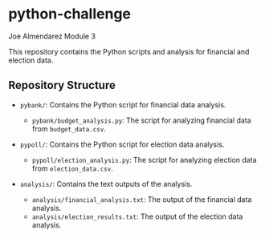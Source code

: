 # python-challenge
 Joe Almendarez Module 3 

This repository contains the Python scripts and analysis for financial and election data.

## Repository Structure

- `pybank/`: Contains the Python script for financial data analysis.
  - `pybank/budget_analysis.py`: The script for analyzing financial data from `budget_data.csv`.

- `pypoll/`: Contains the Python script for election data analysis.
  - `pypoll/election_analysis.py`: The script for analyzing election data from `election_data.csv`.

- `analysis/`: Contains the text outputs of the analysis.
  - `analysis/financial_analysis.txt`: The output of the financial data analysis.
  - `analysis/election_results.txt`: The output of the election data analysis.
